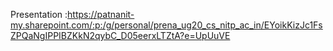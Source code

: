 Presentation :https://patnanit-my.sharepoint.com/:p:/g/personal/prena_ug20_cs_nitp_ac_in/EYoikKizJc1FsZPQaNgIPPIBZKkN2qybC_D05eerxLTZtA?e=UpUuVE


